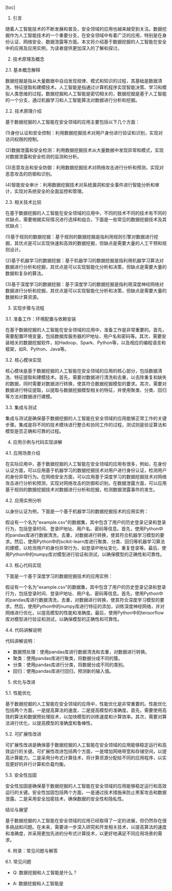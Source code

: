 
[toc]                    
                
                
1. 引言

随着人工智能技术的不断发展和普及，安全领域的应用也越来越受到关注。数据挖掘作为人工智能技术的一个重要分支，在安全领域中有着广泛的应用，特别是在身份认证、网络安全、数据泄露等方面。本文将介绍基于数据挖掘的人工智能在安全中的应用及应用实例，为读者提供更加深入的了解和探讨。

2. 技术原理及概念

2.1. 基本概念解释

数据挖掘是指从大量数据中自动发现规律、模式和知识的过程，其基础是数据清洗、特征提取和建模技术。人工智能是指通过计算机程序实现智能决策、学习和模拟人类思维的过程。数据挖掘和人工智能是密切相关的，数据挖掘是基于人工智能的一个分支，通过机器学习和人工智能算法对数据进行分析和挖掘。

2.2. 技术原理介绍

基于数据挖掘的人工智能在安全领域的应用主要包括以下几个方面：

(1)身份认证和安全控制：利用数据挖掘技术对用户身份进行验证和识别，实现对访问权限的控制。

(2)数据泄露和安全检测：利用数据挖掘技术从大量数据中发现异常和模式，实现对数据泄露和安全检测的监测和分析。

(3)恶意攻击和安全防御：利用数据挖掘技术对网络攻击进行分析和预测，实现对恶意攻击的防御和识别。

(4)智能安全审计：利用数据挖掘技术对系统漏洞和安全事件进行智能分析和审计，实现对系统安全的全面监控和管理。

2.3. 相关技术比较

在基于数据挖掘的人工智能在安全领域的应用中，不同的技术不同的技术有不同的优缺点，需要根据实际情况进行选择和组合。下面是一些常见的数据挖掘技术及其优缺点：

(1)基于规则的数据挖掘：基于规则的数据挖掘是指利用规则引擎对数据进行挖掘，其优点是可以实现快速和高效的数据挖掘，但缺点是需要大量的人工干预和规则设计。

(2)基于机器学习的数据挖掘：基于机器学习的数据挖掘是指利用机器学习算法对数据进行分析和挖掘，其优点是可以实现智能化分析和决策，但缺点是需要大量的数据和复杂的算法。

(3)基于深度学习的数据挖掘：基于深度学习的数据挖掘是指利用深度神经网络对数据进行分析和挖掘，其优点是可以实现智能化分析和决策，但缺点是需要大量的数据和计算资源。

3. 实现步骤与流程

3.1. 准备工作：环境配置与依赖安装

在基于数据挖掘的人工智能在安全领域的应用中，准备工作是非常重要的。首先，需要配置环境变量，包括数据库服务器的IP地址、用户名和密码等。其次，需要安装相关的数据挖掘软件，如Hadoop、Spark、Python等，以及相应的编程语言和框架，如R、Python、Java等。

3.2. 核心模块实现

核心模块是基于数据挖掘的人工智能在安全领域的应用的核心部分，包括数据清洗、特征提取和建模技术。首先，需要对数据进行清洗和去重，以去除重复和缺失的数据，同时需要对数据进行转换，使其符合数据挖掘模型的要求。其次，需要对数据进行特征提取，以提取与数据挖掘模型相关的特征，并使用聚类、分类、回归等方法对数据进行建模。

3.3. 集成与测试

集成与测试是确保基于数据挖掘的人工智能在安全领域的应用能够正常工作的关键步骤。集成是将不同的技术模块进行整合和协同工作的过程，测试则是验证算法和模型是否正确和可靠的过程。

4. 应用示例与代码实现讲解

4.1. 应用场景介绍

在实际应用中，基于数据挖掘的人工智能在安全领域的应用有很多，例如，在身份认证方面，可以应用基于机器学习的数据挖掘技术对用户进行身份认证，检测用户的身份异常行为。在网络安全方面，可以应用基于深度学习的数据挖掘技术对网络攻击进行分析和预测，实现对网络攻击的防御和识别。在数据泄露方面，可以应用基于规则的数据挖掘技术对数据进行分析和挖掘，检测数据泄露事件的发生。

4.2. 应用实例分析

以身份认证为例，下面是一个基于机器学习的数据挖掘技术的应用实例：

假设有一个名为"example.csv"的数据集，其中包含了用户的历史登录记录和登录行为，包括登录时间、登录IP地址、用户名、密码等信息。首先，使用Python中的pandas库进行数据清洗，去重，对数据进行转换，使其符合机器学习模型的要求。然后，使用Python中的scikit-learn库进行聚类、分类、回归等机器学习算法的建模，以检测用户的身份异常行为，如登录IP地址变化、重复登录等。最后，使用Python中的numpy库对模型进行验证和测试，以确保模型的正确性和可靠性。

4.3. 核心代码实现

下面是一个基于深度学习的数据挖掘技术的应用实例：

假设有一个名为"example.csv"的数据集，其中包含了用户的历史登录记录和登录行为，包括登录时间、登录IP地址、用户名、密码等信息。首先，使用Python中的pandas库进行数据清洗，去重，对数据进行转换，使其符合深度学习模型的要求。然后，使用Python中的numpy库进行特征的添加，训练深度神经网络，并对网络进行优化，以提高模型的性能和准确度。最后，使用Python中的tensorflow库对模型进行验证和测试，以确保模型的正确性和可靠性。

4.4. 代码讲解说明

代码讲解说明：

- 数据预处理：使用pandas库进行数据清洗和去重，对数据进行转换。
- 聚类：使用pandas库进行聚类，将数据分成不同的簇。
- 分类：使用pandas库进行分类，将数据分成不同的类别。
- 回归：使用pandas库进行回归，预测新的输入值。

5. 优化与改进

5.1. 性能优化

基于数据挖掘的人工智能在安全领域的应用中，性能优化是非常重要的。性能优化包括两个方面，一是提高算法的速度，二是提高模型的准确度。首先，需要使用高效的算法和数据预处理技术，以加快模型的训练速度和计算效率。其次，需要对算法进行优化，以提高模型的准确度和鲁棒性。

5.2. 可扩展性改进

可扩展性改进是确保基于数据挖掘的人工智能在安全领域的应用能够稳定运行和高效运行的关键。可扩展性改进包括两个方面，一是增加网络带宽和存储空间，以提高计算能力。二是采用分布式计算技术，将计算资源分配给不同的应用程序，以实现更好的并行计算和负载均衡。

5.3. 安全性加固

安全性加固是确保基于数据挖掘的人工智能在安全领域的应用能够稳定运行和高效运行的关键。安全性加固包括两个方面，一是通过技术措施来防止黑客攻击和数据泄露。二是采用安全加密技术，确保数据的安全性和隐私性。

结论与展望

基于数据挖掘的人工智能在安全领域的应用已经取得了一定的进展，但仍然存在很多挑战和问题。在未来，需要进一步深入研究和开发相关技术，以提高算法的速度和准确度，并采用更加先进的分布式计算技术，以更好地满足不同应用场景的需求。

6. 附录：常见问题与解答

6.1. 常见问题

- Q: 数据挖掘和人工智能是什么？

- A: 数据挖掘和人工智能是

